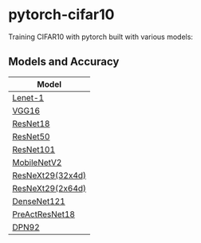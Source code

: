 # pytorch-cifar10
Training CIFAR10 with pytorch built with various models:

## Models and Accuracy
| Model             |
| ----------------- |
| [Lenet-1](https://)                                   |
| [VGG16](https://arxiv.org/abs/1409.1556)              | 
| [ResNet18](https://arxiv.org/abs/1512.03385)          |
| [ResNet50](https://arxiv.org/abs/1512.03385)          |
| [ResNet101](https://arxiv.org/abs/1512.03385)         |
| [MobileNetV2](https://arxiv.org/abs/1801.04381)       |
| [ResNeXt29(32x4d)](https://arxiv.org/abs/1611.05431)  |
| [ResNeXt29(2x64d)](https://arxiv.org/abs/1611.05431)  |
| [DenseNet121](https://arxiv.org/abs/1608.06993)       |
| [PreActResNet18](https://arxiv.org/abs/1603.05027)    |
| [DPN92](https://arxiv.org/abs/1707.01629)             |
